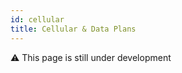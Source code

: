 ```yaml
---
id: cellular
title: Cellular & Data Plans
---
```


:warning: This page is still under development